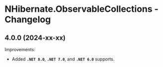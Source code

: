 # NHibernate.ObservableCollections - Changelog


## 4.0.0 (2024-xx-xx)

Improvements:
- Added **`.NET 8.0`**, **`.NET 7.0`**, and **`.NET 6.0`** supports.
